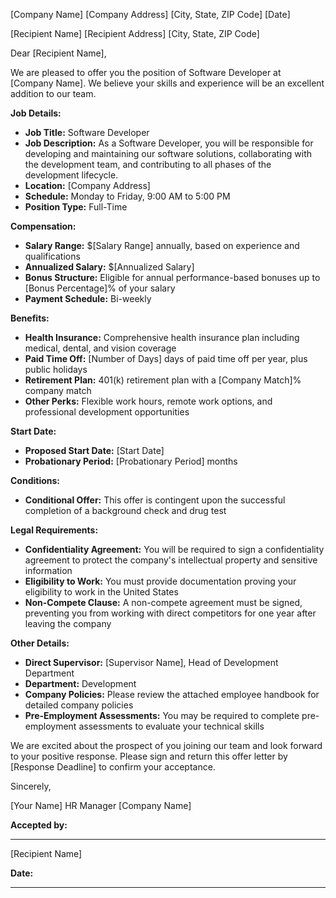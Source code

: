 [Company Name]
[Company Address]
[City, State, ZIP Code]
[Date]

[Recipient Name]
[Recipient Address]
[City, State, ZIP Code]

Dear [Recipient Name],

We are pleased to offer you the position of Software Developer at [Company Name]. We believe your skills and experience will be an excellent addition to our team.

**Job Details:**
- **Job Title:** Software Developer
- **Job Description:** As a Software Developer, you will be responsible for developing and maintaining our software solutions, collaborating with the development team, and contributing to all phases of the development lifecycle.
- **Location:** [Company Address]
- **Schedule:** Monday to Friday, 9:00 AM to 5:00 PM
- **Position Type:** Full-Time

**Compensation:**
- **Salary Range:** $[Salary Range] annually, based on experience and qualifications
- **Annualized Salary:** $[Annualized Salary]
- **Bonus Structure:** Eligible for annual performance-based bonuses up to [Bonus Percentage]% of your salary
- **Payment Schedule:** Bi-weekly

**Benefits:**
- **Health Insurance:** Comprehensive health insurance plan including medical, dental, and vision coverage
- **Paid Time Off:** [Number of Days] days of paid time off per year, plus public holidays
- **Retirement Plan:** 401(k) retirement plan with a [Company Match]% company match
- **Other Perks:** Flexible work hours, remote work options, and professional development opportunities

**Start Date:**
- **Proposed Start Date:** [Start Date]
- **Probationary Period:** [Probationary Period] months

**Conditions:**
- **Conditional Offer:** This offer is contingent upon the successful completion of a background check and drug test

**Legal Requirements:**
- **Confidentiality Agreement:** You will be required to sign a confidentiality agreement to protect the company's intellectual property and sensitive information
- **Eligibility to Work:** You must provide documentation proving your eligibility to work in the United States
- **Non-Compete Clause:** A non-compete agreement must be signed, preventing you from working with direct competitors for one year after leaving the company

**Other Details:**
- **Direct Supervisor:** [Supervisor Name], Head of Development Department
- **Department:** Development
- **Company Policies:** Please review the attached employee handbook for detailed company policies
- **Pre-Employment Assessments:** You may be required to complete pre-employment assessments to evaluate your technical skills

We are excited about the prospect of you joining our team and look forward to your positive response. Please sign and return this offer letter by [Response Deadline] to confirm your acceptance.

Sincerely,

[Your Name]
HR Manager
[Company Name]

**Accepted by:**
_________________________
[Recipient Name]

**Date:**
_________________________
